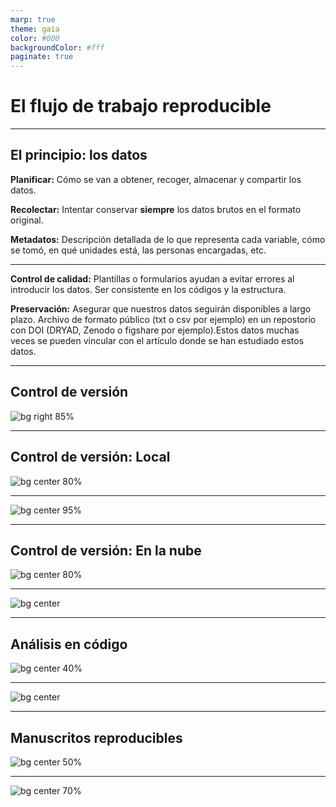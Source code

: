 ```yaml
---
marp: true
theme: gaia
color: #000
backgroundColor: #fff
paginate: true
---
```


<!--_paginate: false -->
<!--_class: lead -->


# El flujo de trabajo reproducible

---

## El principio: los datos

**Planificar:** Cómo se van a obtener, recoger, almacenar y compartir los datos.

**Recolectar:** Intentar conservar **siempre** los datos brutos en el formato original.

**Metadatos:** Descripción detallada de lo que representa cada variable, cómo se tomó, en qué unidades está, las personas encargadas, etc.

---

**Control de calidad:** Plantillas o formularios ayudan a evitar errores al introducir los datos. Ser consistente en los códigos y la estructura.

**Preservación:** Asegurar que nuestros datos seguirán disponibles a largo plazo. Archivo de formato público (txt o csv por ejemplo) en un repostorio con DOI (DRYAD, Zenodo o figshare por ejemplo).Estos datos muchas veces se pueden vincular con el artículo donde se han estudiado estos datos.

---

## Control de versión

![bg right 85%](img/phd_controlversion.gif)

---
## Control de versión: Local

![bg center 80%](img/git_logo.png)

---

![bg center 95%](img/snapshots.png)

---

## Control de versión: En la nube

![bg center 80%](img/github_2.png)

---

![bg center](img/github_repo.png)

---

## Análisis en código

![bg center 40%](img/r_logo.png)

---

![bg center](img/rstudio.png)

---

## Manuscritos reproducibles

![bg center 50%](img/markdown_logo.png)

---

![bg center 70%](img/ex_markdown.png)